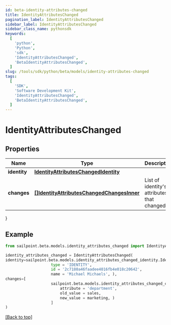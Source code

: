 ```yaml
---
id: beta-identity-attributes-changed
title: IdentityAttributesChanged
pagination_label: IdentityAttributesChanged
sidebar_label: IdentityAttributesChanged
sidebar_class_name: pythonsdk
keywords:
  [
    'python',
    'Python',
    'sdk',
    'IdentityAttributesChanged',
    'BetaIdentityAttributesChanged',
  ]
slug: /tools/sdk/python/beta/models/identity-attributes-changed
tags:
  [
    'SDK',
    'Software Development Kit',
    'IdentityAttributesChanged',
    'BetaIdentityAttributesChanged',
  ]
---
```


# IdentityAttributesChanged

## Properties

| Name | Type | Description | Notes |
| --- | --- | --- | --- |
| **identity** | [**IdentityAttributesChangedIdentity**](identity-attributes-changed-identity) |  | [required] |
| **changes** | [**[]IdentityAttributesChangedChangesInner**](identity-attributes-changed-changes-inner) | List of identity's attributes that changed. | [required] |

}

## Example

```python
from sailpoint.beta.models.identity_attributes_changed import IdentityAttributesChanged

identity_attributes_changed = IdentityAttributesChanged(
identity=sailpoint.beta.models.identity_attributes_changed_identity.IdentityAttributesChanged_identity(
                    type = 'IDENTITY',
                    id = '2c7180a46faadee4016fb4e018c20642',
                    name = 'Michael Michaels', ),
changes=[
                    sailpoint.beta.models.identity_attributes_changed_changes_inner.IdentityAttributesChanged_changes_inner(
                        attribute = 'department',
                        old_value = sales,
                        new_value = marketing, )
                    ]
)

```

[[Back to top]](#)
